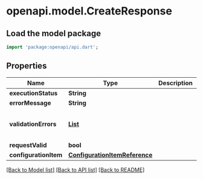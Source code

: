 # openapi.model.CreateResponse

## Load the model package
```dart
import 'package:openapi/api.dart';
```

## Properties
Name | Type | Description | Notes
------------ | ------------- | ------------- | -------------
**executionStatus** | **String** |  | [optional] 
**errorMessage** | **String** |  | [optional] 
**validationErrors** | [**List<ValidationError>**](ValidationError.md) |  | [optional] [default to const []]
**requestValid** | **bool** |  | [optional] 
**configurationItem** | [**ConfigurationItemReference**](ConfigurationItemReference.md) |  | [optional] 

[[Back to Model list]](../README.md#documentation-for-models) [[Back to API list]](../README.md#documentation-for-api-endpoints) [[Back to README]](../README.md)


